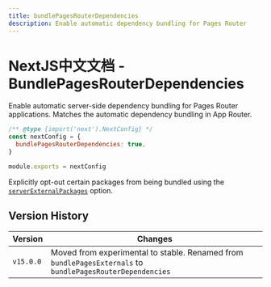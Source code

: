 ```yaml
---
title: bundlePagesRouterDependencies
description: Enable automatic dependency bundling for Pages Router
---
```


# NextJS中文文档 - BundlePagesRouterDependencies

Enable automatic server-side dependency bundling for Pages Router applications. Matches the automatic dependency bundling in App Router.

```js
/** @type {import('next').NextConfig} */
const nextConfig = {
  bundlePagesRouterDependencies: true,
}

module.exports = nextConfig
```

Explicitly opt-out certain packages from being bundled using the [`serverExternalPackages`](/nextjs-cn/pages/api-reference/config/next-config-js/serverExternalPackages) option.

## Version History

| Version   | Changes                                                                                                   |
| --------- | --------------------------------------------------------------------------------------------------------- |
| `v15.0.0` | Moved from experimental to stable. Renamed from `bundlePagesExternals` to `bundlePagesRouterDependencies` |
